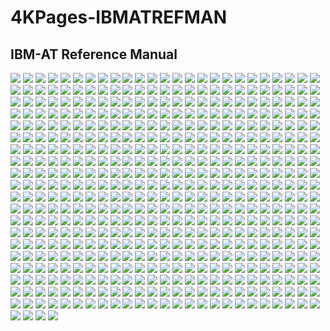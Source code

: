 # 4KPages-IBMATREFMAN
## IBM-AT Reference Manual

![](https://github.com/KilianKegel/4KPages-IBMATREFMAN/blob/main/images/IBMATREFMAN_000.jpg) 
![](https://github.com/KilianKegel/4KPages-IBMATREFMAN/blob/main/images/IBMATREFMAN_001.jpg) 
![](https://github.com/KilianKegel/4KPages-IBMATREFMAN/blob/main/images/IBMATREFMAN_002.jpg) 
![](https://github.com/KilianKegel/4KPages-IBMATREFMAN/blob/main/images/IBMATREFMAN_003.jpg) 
![](https://github.com/KilianKegel/4KPages-IBMATREFMAN/blob/main/images/IBMATREFMAN_004.jpg) 
![](https://github.com/KilianKegel/4KPages-IBMATREFMAN/blob/main/images/IBMATREFMAN_005.jpg) 
![](https://github.com/KilianKegel/4KPages-IBMATREFMAN/blob/main/images/IBMATREFMAN_006.jpg) 
![](https://github.com/KilianKegel/4KPages-IBMATREFMAN/blob/main/images/IBMATREFMAN_007.jpg) 
![](https://github.com/KilianKegel/4KPages-IBMATREFMAN/blob/main/images/IBMATREFMAN_008.jpg) 
![](https://github.com/KilianKegel/4KPages-IBMATREFMAN/blob/main/images/IBMATREFMAN_009.jpg) 
![](https://github.com/KilianKegel/4KPages-IBMATREFMAN/blob/main/images/IBMATREFMAN_010.jpg) 
![](https://github.com/KilianKegel/4KPages-IBMATREFMAN/blob/main/images/IBMATREFMAN_011.jpg) 
![](https://github.com/KilianKegel/4KPages-IBMATREFMAN/blob/main/images/IBMATREFMAN_012.jpg) 
![](https://github.com/KilianKegel/4KPages-IBMATREFMAN/blob/main/images/IBMATREFMAN_013.jpg) 
![](https://github.com/KilianKegel/4KPages-IBMATREFMAN/blob/main/images/IBMATREFMAN_014.jpg) 
![](https://github.com/KilianKegel/4KPages-IBMATREFMAN/blob/main/images/IBMATREFMAN_015.jpg) 
![](https://github.com/KilianKegel/4KPages-IBMATREFMAN/blob/main/images/IBMATREFMAN_016.jpg) 
![](https://github.com/KilianKegel/4KPages-IBMATREFMAN/blob/main/images/IBMATREFMAN_017.jpg) 
![](https://github.com/KilianKegel/4KPages-IBMATREFMAN/blob/main/images/IBMATREFMAN_018.jpg) 
![](https://github.com/KilianKegel/4KPages-IBMATREFMAN/blob/main/images/IBMATREFMAN_019.jpg) 
![](https://github.com/KilianKegel/4KPages-IBMATREFMAN/blob/main/images/IBMATREFMAN_020.jpg) 
![](https://github.com/KilianKegel/4KPages-IBMATREFMAN/blob/main/images/IBMATREFMAN_021.jpg) 
![](https://github.com/KilianKegel/4KPages-IBMATREFMAN/blob/main/images/IBMATREFMAN_022.jpg) 
![](https://github.com/KilianKegel/4KPages-IBMATREFMAN/blob/main/images/IBMATREFMAN_023.jpg) 
![](https://github.com/KilianKegel/4KPages-IBMATREFMAN/blob/main/images/IBMATREFMAN_024.jpg) 
![](https://github.com/KilianKegel/4KPages-IBMATREFMAN/blob/main/images/IBMATREFMAN_025.jpg) 
![](https://github.com/KilianKegel/4KPages-IBMATREFMAN/blob/main/images/IBMATREFMAN_026.jpg) 
![](https://github.com/KilianKegel/4KPages-IBMATREFMAN/blob/main/images/IBMATREFMAN_027.jpg) 
![](https://github.com/KilianKegel/4KPages-IBMATREFMAN/blob/main/images/IBMATREFMAN_028.jpg) 
![](https://github.com/KilianKegel/4KPages-IBMATREFMAN/blob/main/images/IBMATREFMAN_029.jpg) 
![](https://github.com/KilianKegel/4KPages-IBMATREFMAN/blob/main/images/IBMATREFMAN_030.jpg) 
![](https://github.com/KilianKegel/4KPages-IBMATREFMAN/blob/main/images/IBMATREFMAN_031.jpg) 
![](https://github.com/KilianKegel/4KPages-IBMATREFMAN/blob/main/images/IBMATREFMAN_032.jpg) 
![](https://github.com/KilianKegel/4KPages-IBMATREFMAN/blob/main/images/IBMATREFMAN_033.jpg) 
![](https://github.com/KilianKegel/4KPages-IBMATREFMAN/blob/main/images/IBMATREFMAN_034.jpg) 
![](https://github.com/KilianKegel/4KPages-IBMATREFMAN/blob/main/images/IBMATREFMAN_035.jpg) 
![](https://github.com/KilianKegel/4KPages-IBMATREFMAN/blob/main/images/IBMATREFMAN_036.jpg) 
![](https://github.com/KilianKegel/4KPages-IBMATREFMAN/blob/main/images/IBMATREFMAN_037.jpg) 
![](https://github.com/KilianKegel/4KPages-IBMATREFMAN/blob/main/images/IBMATREFMAN_038.jpg) 
![](https://github.com/KilianKegel/4KPages-IBMATREFMAN/blob/main/images/IBMATREFMAN_039.jpg) 
![](https://github.com/KilianKegel/4KPages-IBMATREFMAN/blob/main/images/IBMATREFMAN_040.jpg) 
![](https://github.com/KilianKegel/4KPages-IBMATREFMAN/blob/main/images/IBMATREFMAN_041.jpg) 
![](https://github.com/KilianKegel/4KPages-IBMATREFMAN/blob/main/images/IBMATREFMAN_042.jpg) 
![](https://github.com/KilianKegel/4KPages-IBMATREFMAN/blob/main/images/IBMATREFMAN_043.jpg) 
![](https://github.com/KilianKegel/4KPages-IBMATREFMAN/blob/main/images/IBMATREFMAN_044.jpg) 
![](https://github.com/KilianKegel/4KPages-IBMATREFMAN/blob/main/images/IBMATREFMAN_045.jpg) 
![](https://github.com/KilianKegel/4KPages-IBMATREFMAN/blob/main/images/IBMATREFMAN_046.jpg) 
![](https://github.com/KilianKegel/4KPages-IBMATREFMAN/blob/main/images/IBMATREFMAN_047.jpg) 
![](https://github.com/KilianKegel/4KPages-IBMATREFMAN/blob/main/images/IBMATREFMAN_048.jpg) 
![](https://github.com/KilianKegel/4KPages-IBMATREFMAN/blob/main/images/IBMATREFMAN_049.jpg) 
![](https://github.com/KilianKegel/4KPages-IBMATREFMAN/blob/main/images/IBMATREFMAN_050.jpg) 
![](https://github.com/KilianKegel/4KPages-IBMATREFMAN/blob/main/images/IBMATREFMAN_051.jpg) 
![](https://github.com/KilianKegel/4KPages-IBMATREFMAN/blob/main/images/IBMATREFMAN_052.jpg) 
![](https://github.com/KilianKegel/4KPages-IBMATREFMAN/blob/main/images/IBMATREFMAN_053.jpg) 
![](https://github.com/KilianKegel/4KPages-IBMATREFMAN/blob/main/images/IBMATREFMAN_054.jpg) 
![](https://github.com/KilianKegel/4KPages-IBMATREFMAN/blob/main/images/IBMATREFMAN_055.jpg) 
![](https://github.com/KilianKegel/4KPages-IBMATREFMAN/blob/main/images/IBMATREFMAN_056.jpg) 
![](https://github.com/KilianKegel/4KPages-IBMATREFMAN/blob/main/images/IBMATREFMAN_057.jpg) 
![](https://github.com/KilianKegel/4KPages-IBMATREFMAN/blob/main/images/IBMATREFMAN_058.jpg) 
![](https://github.com/KilianKegel/4KPages-IBMATREFMAN/blob/main/images/IBMATREFMAN_059.jpg) 
![](https://github.com/KilianKegel/4KPages-IBMATREFMAN/blob/main/images/IBMATREFMAN_060.jpg) 
![](https://github.com/KilianKegel/4KPages-IBMATREFMAN/blob/main/images/IBMATREFMAN_061.jpg) 
![](https://github.com/KilianKegel/4KPages-IBMATREFMAN/blob/main/images/IBMATREFMAN_062.jpg) 
![](https://github.com/KilianKegel/4KPages-IBMATREFMAN/blob/main/images/IBMATREFMAN_063.jpg) 
![](https://github.com/KilianKegel/4KPages-IBMATREFMAN/blob/main/images/IBMATREFMAN_064.jpg) 
![](https://github.com/KilianKegel/4KPages-IBMATREFMAN/blob/main/images/IBMATREFMAN_065.jpg) 
![](https://github.com/KilianKegel/4KPages-IBMATREFMAN/blob/main/images/IBMATREFMAN_066.jpg) 
![](https://github.com/KilianKegel/4KPages-IBMATREFMAN/blob/main/images/IBMATREFMAN_067.jpg) 
![](https://github.com/KilianKegel/4KPages-IBMATREFMAN/blob/main/images/IBMATREFMAN_068.jpg) 
![](https://github.com/KilianKegel/4KPages-IBMATREFMAN/blob/main/images/IBMATREFMAN_069.jpg) 
![](https://github.com/KilianKegel/4KPages-IBMATREFMAN/blob/main/images/IBMATREFMAN_070.jpg) 
![](https://github.com/KilianKegel/4KPages-IBMATREFMAN/blob/main/images/IBMATREFMAN_071.jpg) 
![](https://github.com/KilianKegel/4KPages-IBMATREFMAN/blob/main/images/IBMATREFMAN_072.jpg) 
![](https://github.com/KilianKegel/4KPages-IBMATREFMAN/blob/main/images/IBMATREFMAN_073.jpg) 
![](https://github.com/KilianKegel/4KPages-IBMATREFMAN/blob/main/images/IBMATREFMAN_074.jpg) 
![](https://github.com/KilianKegel/4KPages-IBMATREFMAN/blob/main/images/IBMATREFMAN_075.jpg) 
![](https://github.com/KilianKegel/4KPages-IBMATREFMAN/blob/main/images/IBMATREFMAN_076.jpg) 
![](https://github.com/KilianKegel/4KPages-IBMATREFMAN/blob/main/images/IBMATREFMAN_077.jpg) 
![](https://github.com/KilianKegel/4KPages-IBMATREFMAN/blob/main/images/IBMATREFMAN_078.jpg) 
![](https://github.com/KilianKegel/4KPages-IBMATREFMAN/blob/main/images/IBMATREFMAN_079.jpg) 
![](https://github.com/KilianKegel/4KPages-IBMATREFMAN/blob/main/images/IBMATREFMAN_080.jpg) 
![](https://github.com/KilianKegel/4KPages-IBMATREFMAN/blob/main/images/IBMATREFMAN_081.jpg) 
![](https://github.com/KilianKegel/4KPages-IBMATREFMAN/blob/main/images/IBMATREFMAN_082.jpg) 
![](https://github.com/KilianKegel/4KPages-IBMATREFMAN/blob/main/images/IBMATREFMAN_083.jpg) 
![](https://github.com/KilianKegel/4KPages-IBMATREFMAN/blob/main/images/IBMATREFMAN_084.jpg) 
![](https://github.com/KilianKegel/4KPages-IBMATREFMAN/blob/main/images/IBMATREFMAN_085.jpg) 
![](https://github.com/KilianKegel/4KPages-IBMATREFMAN/blob/main/images/IBMATREFMAN_086.jpg) 
![](https://github.com/KilianKegel/4KPages-IBMATREFMAN/blob/main/images/IBMATREFMAN_087.jpg) 
![](https://github.com/KilianKegel/4KPages-IBMATREFMAN/blob/main/images/IBMATREFMAN_088.jpg) 
![](https://github.com/KilianKegel/4KPages-IBMATREFMAN/blob/main/images/IBMATREFMAN_089.jpg) 
![](https://github.com/KilianKegel/4KPages-IBMATREFMAN/blob/main/images/IBMATREFMAN_090.jpg) 
![](https://github.com/KilianKegel/4KPages-IBMATREFMAN/blob/main/images/IBMATREFMAN_091.jpg) 
![](https://github.com/KilianKegel/4KPages-IBMATREFMAN/blob/main/images/IBMATREFMAN_092.jpg) 
![](https://github.com/KilianKegel/4KPages-IBMATREFMAN/blob/main/images/IBMATREFMAN_093.jpg) 
![](https://github.com/KilianKegel/4KPages-IBMATREFMAN/blob/main/images/IBMATREFMAN_094.jpg) 
![](https://github.com/KilianKegel/4KPages-IBMATREFMAN/blob/main/images/IBMATREFMAN_095.jpg) 
![](https://github.com/KilianKegel/4KPages-IBMATREFMAN/blob/main/images/IBMATREFMAN_096.jpg) 
![](https://github.com/KilianKegel/4KPages-IBMATREFMAN/blob/main/images/IBMATREFMAN_097.jpg) 
![](https://github.com/KilianKegel/4KPages-IBMATREFMAN/blob/main/images/IBMATREFMAN_098.jpg) 
![](https://github.com/KilianKegel/4KPages-IBMATREFMAN/blob/main/images/IBMATREFMAN_099.jpg) 
![](https://github.com/KilianKegel/4KPages-IBMATREFMAN/blob/main/images/IBMATREFMAN_100.jpg) 
![](https://github.com/KilianKegel/4KPages-IBMATREFMAN/blob/main/images/IBMATREFMAN_101.jpg) 
![](https://github.com/KilianKegel/4KPages-IBMATREFMAN/blob/main/images/IBMATREFMAN_102.jpg) 
![](https://github.com/KilianKegel/4KPages-IBMATREFMAN/blob/main/images/IBMATREFMAN_103.jpg) 
![](https://github.com/KilianKegel/4KPages-IBMATREFMAN/blob/main/images/IBMATREFMAN_104.jpg) 
![](https://github.com/KilianKegel/4KPages-IBMATREFMAN/blob/main/images/IBMATREFMAN_105.jpg) 
![](https://github.com/KilianKegel/4KPages-IBMATREFMAN/blob/main/images/IBMATREFMAN_106.jpg) 
![](https://github.com/KilianKegel/4KPages-IBMATREFMAN/blob/main/images/IBMATREFMAN_107.jpg) 
![](https://github.com/KilianKegel/4KPages-IBMATREFMAN/blob/main/images/IBMATREFMAN_108.jpg) 
![](https://github.com/KilianKegel/4KPages-IBMATREFMAN/blob/main/images/IBMATREFMAN_109.jpg) 
![](https://github.com/KilianKegel/4KPages-IBMATREFMAN/blob/main/images/IBMATREFMAN_110.jpg) 
![](https://github.com/KilianKegel/4KPages-IBMATREFMAN/blob/main/images/IBMATREFMAN_111.jpg) 
![](https://github.com/KilianKegel/4KPages-IBMATREFMAN/blob/main/images/IBMATREFMAN_112.jpg) 
![](https://github.com/KilianKegel/4KPages-IBMATREFMAN/blob/main/images/IBMATREFMAN_113.jpg) 
![](https://github.com/KilianKegel/4KPages-IBMATREFMAN/blob/main/images/IBMATREFMAN_114.jpg) 
![](https://github.com/KilianKegel/4KPages-IBMATREFMAN/blob/main/images/IBMATREFMAN_115.jpg) 
![](https://github.com/KilianKegel/4KPages-IBMATREFMAN/blob/main/images/IBMATREFMAN_116.jpg) 
![](https://github.com/KilianKegel/4KPages-IBMATREFMAN/blob/main/images/IBMATREFMAN_117.jpg) 
![](https://github.com/KilianKegel/4KPages-IBMATREFMAN/blob/main/images/IBMATREFMAN_118.jpg) 
![](https://github.com/KilianKegel/4KPages-IBMATREFMAN/blob/main/images/IBMATREFMAN_119.jpg) 
![](https://github.com/KilianKegel/4KPages-IBMATREFMAN/blob/main/images/IBMATREFMAN_120.jpg) 
![](https://github.com/KilianKegel/4KPages-IBMATREFMAN/blob/main/images/IBMATREFMAN_121.jpg) 
![](https://github.com/KilianKegel/4KPages-IBMATREFMAN/blob/main/images/IBMATREFMAN_122.jpg) 
![](https://github.com/KilianKegel/4KPages-IBMATREFMAN/blob/main/images/IBMATREFMAN_123.jpg) 
![](https://github.com/KilianKegel/4KPages-IBMATREFMAN/blob/main/images/IBMATREFMAN_124.jpg) 
![](https://github.com/KilianKegel/4KPages-IBMATREFMAN/blob/main/images/IBMATREFMAN_125.jpg) 
![](https://github.com/KilianKegel/4KPages-IBMATREFMAN/blob/main/images/IBMATREFMAN_126.jpg) 
![](https://github.com/KilianKegel/4KPages-IBMATREFMAN/blob/main/images/IBMATREFMAN_127.jpg) 
![](https://github.com/KilianKegel/4KPages-IBMATREFMAN/blob/main/images/IBMATREFMAN_128.jpg) 
![](https://github.com/KilianKegel/4KPages-IBMATREFMAN/blob/main/images/IBMATREFMAN_129.jpg) 
![](https://github.com/KilianKegel/4KPages-IBMATREFMAN/blob/main/images/IBMATREFMAN_130.jpg) 
![](https://github.com/KilianKegel/4KPages-IBMATREFMAN/blob/main/images/IBMATREFMAN_131.jpg) 
![](https://github.com/KilianKegel/4KPages-IBMATREFMAN/blob/main/images/IBMATREFMAN_132.jpg) 
![](https://github.com/KilianKegel/4KPages-IBMATREFMAN/blob/main/images/IBMATREFMAN_133.jpg) 
![](https://github.com/KilianKegel/4KPages-IBMATREFMAN/blob/main/images/IBMATREFMAN_134.jpg) 
![](https://github.com/KilianKegel/4KPages-IBMATREFMAN/blob/main/images/IBMATREFMAN_135.jpg) 
![](https://github.com/KilianKegel/4KPages-IBMATREFMAN/blob/main/images/IBMATREFMAN_136.jpg) 
![](https://github.com/KilianKegel/4KPages-IBMATREFMAN/blob/main/images/IBMATREFMAN_137.jpg) 
![](https://github.com/KilianKegel/4KPages-IBMATREFMAN/blob/main/images/IBMATREFMAN_138.jpg) 
![](https://github.com/KilianKegel/4KPages-IBMATREFMAN/blob/main/images/IBMATREFMAN_139.jpg) 
![](https://github.com/KilianKegel/4KPages-IBMATREFMAN/blob/main/images/IBMATREFMAN_140.jpg) 
![](https://github.com/KilianKegel/4KPages-IBMATREFMAN/blob/main/images/IBMATREFMAN_141.jpg) 
![](https://github.com/KilianKegel/4KPages-IBMATREFMAN/blob/main/images/IBMATREFMAN_142.jpg) 
![](https://github.com/KilianKegel/4KPages-IBMATREFMAN/blob/main/images/IBMATREFMAN_143.jpg) 
![](https://github.com/KilianKegel/4KPages-IBMATREFMAN/blob/main/images/IBMATREFMAN_144.jpg) 
![](https://github.com/KilianKegel/4KPages-IBMATREFMAN/blob/main/images/IBMATREFMAN_145.jpg) 
![](https://github.com/KilianKegel/4KPages-IBMATREFMAN/blob/main/images/IBMATREFMAN_146.jpg) 
![](https://github.com/KilianKegel/4KPages-IBMATREFMAN/blob/main/images/IBMATREFMAN_147.jpg) 
![](https://github.com/KilianKegel/4KPages-IBMATREFMAN/blob/main/images/IBMATREFMAN_148.jpg) 
![](https://github.com/KilianKegel/4KPages-IBMATREFMAN/blob/main/images/IBMATREFMAN_149.jpg) 
![](https://github.com/KilianKegel/4KPages-IBMATREFMAN/blob/main/images/IBMATREFMAN_150.jpg) 
![](https://github.com/KilianKegel/4KPages-IBMATREFMAN/blob/main/images/IBMATREFMAN_151.jpg) 
![](https://github.com/KilianKegel/4KPages-IBMATREFMAN/blob/main/images/IBMATREFMAN_152.jpg) 
![](https://github.com/KilianKegel/4KPages-IBMATREFMAN/blob/main/images/IBMATREFMAN_153.jpg) 
![](https://github.com/KilianKegel/4KPages-IBMATREFMAN/blob/main/images/IBMATREFMAN_154.jpg) 
![](https://github.com/KilianKegel/4KPages-IBMATREFMAN/blob/main/images/IBMATREFMAN_155.jpg) 
![](https://github.com/KilianKegel/4KPages-IBMATREFMAN/blob/main/images/IBMATREFMAN_156.jpg) 
![](https://github.com/KilianKegel/4KPages-IBMATREFMAN/blob/main/images/IBMATREFMAN_157.jpg) 
![](https://github.com/KilianKegel/4KPages-IBMATREFMAN/blob/main/images/IBMATREFMAN_158.jpg) 
![](https://github.com/KilianKegel/4KPages-IBMATREFMAN/blob/main/images/IBMATREFMAN_159.jpg) 
![](https://github.com/KilianKegel/4KPages-IBMATREFMAN/blob/main/images/IBMATREFMAN_160.jpg) 
![](https://github.com/KilianKegel/4KPages-IBMATREFMAN/blob/main/images/IBMATREFMAN_161.jpg) 
![](https://github.com/KilianKegel/4KPages-IBMATREFMAN/blob/main/images/IBMATREFMAN_162.jpg) 
![](https://github.com/KilianKegel/4KPages-IBMATREFMAN/blob/main/images/IBMATREFMAN_163.jpg) 
![](https://github.com/KilianKegel/4KPages-IBMATREFMAN/blob/main/images/IBMATREFMAN_164.jpg) 
![](https://github.com/KilianKegel/4KPages-IBMATREFMAN/blob/main/images/IBMATREFMAN_165.jpg) 
![](https://github.com/KilianKegel/4KPages-IBMATREFMAN/blob/main/images/IBMATREFMAN_166.jpg) 
![](https://github.com/KilianKegel/4KPages-IBMATREFMAN/blob/main/images/IBMATREFMAN_167.jpg) 
![](https://github.com/KilianKegel/4KPages-IBMATREFMAN/blob/main/images/IBMATREFMAN_168.jpg) 
![](https://github.com/KilianKegel/4KPages-IBMATREFMAN/blob/main/images/IBMATREFMAN_169.jpg) 
![](https://github.com/KilianKegel/4KPages-IBMATREFMAN/blob/main/images/IBMATREFMAN_170.jpg) 
![](https://github.com/KilianKegel/4KPages-IBMATREFMAN/blob/main/images/IBMATREFMAN_171.jpg) 
![](https://github.com/KilianKegel/4KPages-IBMATREFMAN/blob/main/images/IBMATREFMAN_172.jpg) 
![](https://github.com/KilianKegel/4KPages-IBMATREFMAN/blob/main/images/IBMATREFMAN_173.jpg) 
![](https://github.com/KilianKegel/4KPages-IBMATREFMAN/blob/main/images/IBMATREFMAN_174.jpg) 
![](https://github.com/KilianKegel/4KPages-IBMATREFMAN/blob/main/images/IBMATREFMAN_175.jpg) 
![](https://github.com/KilianKegel/4KPages-IBMATREFMAN/blob/main/images/IBMATREFMAN_176.jpg) 
![](https://github.com/KilianKegel/4KPages-IBMATREFMAN/blob/main/images/IBMATREFMAN_177.jpg) 
![](https://github.com/KilianKegel/4KPages-IBMATREFMAN/blob/main/images/IBMATREFMAN_178.jpg) 
![](https://github.com/KilianKegel/4KPages-IBMATREFMAN/blob/main/images/IBMATREFMAN_179.jpg) 
![](https://github.com/KilianKegel/4KPages-IBMATREFMAN/blob/main/images/IBMATREFMAN_180.jpg) 
![](https://github.com/KilianKegel/4KPages-IBMATREFMAN/blob/main/images/IBMATREFMAN_181.jpg) 
![](https://github.com/KilianKegel/4KPages-IBMATREFMAN/blob/main/images/IBMATREFMAN_182.jpg) 
![](https://github.com/KilianKegel/4KPages-IBMATREFMAN/blob/main/images/IBMATREFMAN_183.jpg) 
![](https://github.com/KilianKegel/4KPages-IBMATREFMAN/blob/main/images/IBMATREFMAN_184.jpg) 
![](https://github.com/KilianKegel/4KPages-IBMATREFMAN/blob/main/images/IBMATREFMAN_185.jpg) 
![](https://github.com/KilianKegel/4KPages-IBMATREFMAN/blob/main/images/IBMATREFMAN_186.jpg) 
![](https://github.com/KilianKegel/4KPages-IBMATREFMAN/blob/main/images/IBMATREFMAN_187.jpg) 
![](https://github.com/KilianKegel/4KPages-IBMATREFMAN/blob/main/images/IBMATREFMAN_188.jpg) 
![](https://github.com/KilianKegel/4KPages-IBMATREFMAN/blob/main/images/IBMATREFMAN_189.jpg) 
![](https://github.com/KilianKegel/4KPages-IBMATREFMAN/blob/main/images/IBMATREFMAN_190.jpg) 
![](https://github.com/KilianKegel/4KPages-IBMATREFMAN/blob/main/images/IBMATREFMAN_191.jpg) 
![](https://github.com/KilianKegel/4KPages-IBMATREFMAN/blob/main/images/IBMATREFMAN_192.jpg) 
![](https://github.com/KilianKegel/4KPages-IBMATREFMAN/blob/main/images/IBMATREFMAN_193.jpg) 
![](https://github.com/KilianKegel/4KPages-IBMATREFMAN/blob/main/images/IBMATREFMAN_194.jpg) 
![](https://github.com/KilianKegel/4KPages-IBMATREFMAN/blob/main/images/IBMATREFMAN_195.jpg) 
![](https://github.com/KilianKegel/4KPages-IBMATREFMAN/blob/main/images/IBMATREFMAN_196.jpg) 
![](https://github.com/KilianKegel/4KPages-IBMATREFMAN/blob/main/images/IBMATREFMAN_197.jpg) 
![](https://github.com/KilianKegel/4KPages-IBMATREFMAN/blob/main/images/IBMATREFMAN_198.jpg) 
![](https://github.com/KilianKegel/4KPages-IBMATREFMAN/blob/main/images/IBMATREFMAN_199.jpg) 
![](https://github.com/KilianKegel/4KPages-IBMATREFMAN/blob/main/images/IBMATREFMAN_200.jpg) 
![](https://github.com/KilianKegel/4KPages-IBMATREFMAN/blob/main/images/IBMATREFMAN_201.jpg) 
![](https://github.com/KilianKegel/4KPages-IBMATREFMAN/blob/main/images/IBMATREFMAN_202.jpg) 
![](https://github.com/KilianKegel/4KPages-IBMATREFMAN/blob/main/images/IBMATREFMAN_203.jpg) 
![](https://github.com/KilianKegel/4KPages-IBMATREFMAN/blob/main/images/IBMATREFMAN_204.jpg) 
![](https://github.com/KilianKegel/4KPages-IBMATREFMAN/blob/main/images/IBMATREFMAN_205.jpg) 
![](https://github.com/KilianKegel/4KPages-IBMATREFMAN/blob/main/images/IBMATREFMAN_206.jpg) 
![](https://github.com/KilianKegel/4KPages-IBMATREFMAN/blob/main/images/IBMATREFMAN_207.jpg) 
![](https://github.com/KilianKegel/4KPages-IBMATREFMAN/blob/main/images/IBMATREFMAN_208.jpg) 
![](https://github.com/KilianKegel/4KPages-IBMATREFMAN/blob/main/images/IBMATREFMAN_209.jpg) 
![](https://github.com/KilianKegel/4KPages-IBMATREFMAN/blob/main/images/IBMATREFMAN_210.jpg) 
![](https://github.com/KilianKegel/4KPages-IBMATREFMAN/blob/main/images/IBMATREFMAN_211.jpg) 
![](https://github.com/KilianKegel/4KPages-IBMATREFMAN/blob/main/images/IBMATREFMAN_212.jpg) 
![](https://github.com/KilianKegel/4KPages-IBMATREFMAN/blob/main/images/IBMATREFMAN_213.jpg) 
![](https://github.com/KilianKegel/4KPages-IBMATREFMAN/blob/main/images/IBMATREFMAN_214.jpg) 
![](https://github.com/KilianKegel/4KPages-IBMATREFMAN/blob/main/images/IBMATREFMAN_215.jpg) 
![](https://github.com/KilianKegel/4KPages-IBMATREFMAN/blob/main/images/IBMATREFMAN_216.jpg) 
![](https://github.com/KilianKegel/4KPages-IBMATREFMAN/blob/main/images/IBMATREFMAN_217.jpg) 
![](https://github.com/KilianKegel/4KPages-IBMATREFMAN/blob/main/images/IBMATREFMAN_218.jpg) 
![](https://github.com/KilianKegel/4KPages-IBMATREFMAN/blob/main/images/IBMATREFMAN_219.jpg) 
![](https://github.com/KilianKegel/4KPages-IBMATREFMAN/blob/main/images/IBMATREFMAN_220.jpg) 
![](https://github.com/KilianKegel/4KPages-IBMATREFMAN/blob/main/images/IBMATREFMAN_221.jpg) 
![](https://github.com/KilianKegel/4KPages-IBMATREFMAN/blob/main/images/IBMATREFMAN_222.jpg) 
![](https://github.com/KilianKegel/4KPages-IBMATREFMAN/blob/main/images/IBMATREFMAN_223.jpg) 
![](https://github.com/KilianKegel/4KPages-IBMATREFMAN/blob/main/images/IBMATREFMAN_224.jpg) 
![](https://github.com/KilianKegel/4KPages-IBMATREFMAN/blob/main/images/IBMATREFMAN_225.jpg) 
![](https://github.com/KilianKegel/4KPages-IBMATREFMAN/blob/main/images/IBMATREFMAN_226.jpg) 
![](https://github.com/KilianKegel/4KPages-IBMATREFMAN/blob/main/images/IBMATREFMAN_227.jpg) 
![](https://github.com/KilianKegel/4KPages-IBMATREFMAN/blob/main/images/IBMATREFMAN_228.jpg) 
![](https://github.com/KilianKegel/4KPages-IBMATREFMAN/blob/main/images/IBMATREFMAN_229.jpg) 
![](https://github.com/KilianKegel/4KPages-IBMATREFMAN/blob/main/images/IBMATREFMAN_230.jpg) 
![](https://github.com/KilianKegel/4KPages-IBMATREFMAN/blob/main/images/IBMATREFMAN_231.jpg) 
![](https://github.com/KilianKegel/4KPages-IBMATREFMAN/blob/main/images/IBMATREFMAN_232.jpg) 
![](https://github.com/KilianKegel/4KPages-IBMATREFMAN/blob/main/images/IBMATREFMAN_233.jpg) 
![](https://github.com/KilianKegel/4KPages-IBMATREFMAN/blob/main/images/IBMATREFMAN_234.jpg) 
![](https://github.com/KilianKegel/4KPages-IBMATREFMAN/blob/main/images/IBMATREFMAN_235.jpg) 
![](https://github.com/KilianKegel/4KPages-IBMATREFMAN/blob/main/images/IBMATREFMAN_236.jpg) 
![](https://github.com/KilianKegel/4KPages-IBMATREFMAN/blob/main/images/IBMATREFMAN_237.jpg) 
![](https://github.com/KilianKegel/4KPages-IBMATREFMAN/blob/main/images/IBMATREFMAN_238.jpg) 
![](https://github.com/KilianKegel/4KPages-IBMATREFMAN/blob/main/images/IBMATREFMAN_239.jpg) 
![](https://github.com/KilianKegel/4KPages-IBMATREFMAN/blob/main/images/IBMATREFMAN_240.jpg) 
![](https://github.com/KilianKegel/4KPages-IBMATREFMAN/blob/main/images/IBMATREFMAN_241.jpg) 
![](https://github.com/KilianKegel/4KPages-IBMATREFMAN/blob/main/images/IBMATREFMAN_242.jpg) 
![](https://github.com/KilianKegel/4KPages-IBMATREFMAN/blob/main/images/IBMATREFMAN_243.jpg) 
![](https://github.com/KilianKegel/4KPages-IBMATREFMAN/blob/main/images/IBMATREFMAN_244.jpg) 
![](https://github.com/KilianKegel/4KPages-IBMATREFMAN/blob/main/images/IBMATREFMAN_245.jpg) 
![](https://github.com/KilianKegel/4KPages-IBMATREFMAN/blob/main/images/IBMATREFMAN_246.jpg) 
![](https://github.com/KilianKegel/4KPages-IBMATREFMAN/blob/main/images/IBMATREFMAN_247.jpg) 
![](https://github.com/KilianKegel/4KPages-IBMATREFMAN/blob/main/images/IBMATREFMAN_248.jpg) 
![](https://github.com/KilianKegel/4KPages-IBMATREFMAN/blob/main/images/IBMATREFMAN_249.jpg) 
![](https://github.com/KilianKegel/4KPages-IBMATREFMAN/blob/main/images/IBMATREFMAN_250.jpg) 
![](https://github.com/KilianKegel/4KPages-IBMATREFMAN/blob/main/images/IBMATREFMAN_251.jpg) 
![](https://github.com/KilianKegel/4KPages-IBMATREFMAN/blob/main/images/IBMATREFMAN_252.jpg) 
![](https://github.com/KilianKegel/4KPages-IBMATREFMAN/blob/main/images/IBMATREFMAN_253.jpg) 
![](https://github.com/KilianKegel/4KPages-IBMATREFMAN/blob/main/images/IBMATREFMAN_254.jpg) 
![](https://github.com/KilianKegel/4KPages-IBMATREFMAN/blob/main/images/IBMATREFMAN_255.jpg) 
![](https://github.com/KilianKegel/4KPages-IBMATREFMAN/blob/main/images/IBMATREFMAN_256.jpg) 
![](https://github.com/KilianKegel/4KPages-IBMATREFMAN/blob/main/images/IBMATREFMAN_257.jpg) 
![](https://github.com/KilianKegel/4KPages-IBMATREFMAN/blob/main/images/IBMATREFMAN_258.jpg) 
![](https://github.com/KilianKegel/4KPages-IBMATREFMAN/blob/main/images/IBMATREFMAN_259.jpg) 
![](https://github.com/KilianKegel/4KPages-IBMATREFMAN/blob/main/images/IBMATREFMAN_260.jpg) 
![](https://github.com/KilianKegel/4KPages-IBMATREFMAN/blob/main/images/IBMATREFMAN_261.jpg) 
![](https://github.com/KilianKegel/4KPages-IBMATREFMAN/blob/main/images/IBMATREFMAN_262.jpg) 
![](https://github.com/KilianKegel/4KPages-IBMATREFMAN/blob/main/images/IBMATREFMAN_263.jpg) 
![](https://github.com/KilianKegel/4KPages-IBMATREFMAN/blob/main/images/IBMATREFMAN_264.jpg) 
![](https://github.com/KilianKegel/4KPages-IBMATREFMAN/blob/main/images/IBMATREFMAN_265.jpg) 
![](https://github.com/KilianKegel/4KPages-IBMATREFMAN/blob/main/images/IBMATREFMAN_266.jpg) 
![](https://github.com/KilianKegel/4KPages-IBMATREFMAN/blob/main/images/IBMATREFMAN_267.jpg) 
![](https://github.com/KilianKegel/4KPages-IBMATREFMAN/blob/main/images/IBMATREFMAN_268.jpg) 
![](https://github.com/KilianKegel/4KPages-IBMATREFMAN/blob/main/images/IBMATREFMAN_269.jpg) 
![](https://github.com/KilianKegel/4KPages-IBMATREFMAN/blob/main/images/IBMATREFMAN_270.jpg) 
![](https://github.com/KilianKegel/4KPages-IBMATREFMAN/blob/main/images/IBMATREFMAN_271.jpg) 
![](https://github.com/KilianKegel/4KPages-IBMATREFMAN/blob/main/images/IBMATREFMAN_272.jpg) 
![](https://github.com/KilianKegel/4KPages-IBMATREFMAN/blob/main/images/IBMATREFMAN_273.jpg) 
![](https://github.com/KilianKegel/4KPages-IBMATREFMAN/blob/main/images/IBMATREFMAN_274.jpg) 
![](https://github.com/KilianKegel/4KPages-IBMATREFMAN/blob/main/images/IBMATREFMAN_275.jpg) 
![](https://github.com/KilianKegel/4KPages-IBMATREFMAN/blob/main/images/IBMATREFMAN_276.jpg) 
![](https://github.com/KilianKegel/4KPages-IBMATREFMAN/blob/main/images/IBMATREFMAN_277.jpg) 
![](https://github.com/KilianKegel/4KPages-IBMATREFMAN/blob/main/images/IBMATREFMAN_278.jpg) 
![](https://github.com/KilianKegel/4KPages-IBMATREFMAN/blob/main/images/IBMATREFMAN_279.jpg) 
![](https://github.com/KilianKegel/4KPages-IBMATREFMAN/blob/main/images/IBMATREFMAN_280.jpg) 
![](https://github.com/KilianKegel/4KPages-IBMATREFMAN/blob/main/images/IBMATREFMAN_281.jpg) 
![](https://github.com/KilianKegel/4KPages-IBMATREFMAN/blob/main/images/IBMATREFMAN_282.jpg) 
![](https://github.com/KilianKegel/4KPages-IBMATREFMAN/blob/main/images/IBMATREFMAN_283.jpg) 
![](https://github.com/KilianKegel/4KPages-IBMATREFMAN/blob/main/images/IBMATREFMAN_284.jpg) 
![](https://github.com/KilianKegel/4KPages-IBMATREFMAN/blob/main/images/IBMATREFMAN_285.jpg) 
![](https://github.com/KilianKegel/4KPages-IBMATREFMAN/blob/main/images/IBMATREFMAN_286.jpg) 
![](https://github.com/KilianKegel/4KPages-IBMATREFMAN/blob/main/images/IBMATREFMAN_287.jpg) 
![](https://github.com/KilianKegel/4KPages-IBMATREFMAN/blob/main/images/IBMATREFMAN_288.jpg) 
![](https://github.com/KilianKegel/4KPages-IBMATREFMAN/blob/main/images/IBMATREFMAN_289.jpg) 
![](https://github.com/KilianKegel/4KPages-IBMATREFMAN/blob/main/images/IBMATREFMAN_290.jpg) 
![](https://github.com/KilianKegel/4KPages-IBMATREFMAN/blob/main/images/IBMATREFMAN_291.jpg) 
![](https://github.com/KilianKegel/4KPages-IBMATREFMAN/blob/main/images/IBMATREFMAN_292.jpg) 
![](https://github.com/KilianKegel/4KPages-IBMATREFMAN/blob/main/images/IBMATREFMAN_293.jpg) 
![](https://github.com/KilianKegel/4KPages-IBMATREFMAN/blob/main/images/IBMATREFMAN_294.jpg) 
![](https://github.com/KilianKegel/4KPages-IBMATREFMAN/blob/main/images/IBMATREFMAN_295.jpg) 
![](https://github.com/KilianKegel/4KPages-IBMATREFMAN/blob/main/images/IBMATREFMAN_296.jpg) 
![](https://github.com/KilianKegel/4KPages-IBMATREFMAN/blob/main/images/IBMATREFMAN_297.jpg) 
![](https://github.com/KilianKegel/4KPages-IBMATREFMAN/blob/main/images/IBMATREFMAN_298.jpg) 
![](https://github.com/KilianKegel/4KPages-IBMATREFMAN/blob/main/images/IBMATREFMAN_299.jpg) 
![](https://github.com/KilianKegel/4KPages-IBMATREFMAN/blob/main/images/IBMATREFMAN_300.jpg) 
![](https://github.com/KilianKegel/4KPages-IBMATREFMAN/blob/main/images/IBMATREFMAN_301.jpg) 
![](https://github.com/KilianKegel/4KPages-IBMATREFMAN/blob/main/images/IBMATREFMAN_302.jpg) 
![](https://github.com/KilianKegel/4KPages-IBMATREFMAN/blob/main/images/IBMATREFMAN_303.jpg) 
![](https://github.com/KilianKegel/4KPages-IBMATREFMAN/blob/main/images/IBMATREFMAN_304.jpg) 
![](https://github.com/KilianKegel/4KPages-IBMATREFMAN/blob/main/images/IBMATREFMAN_305.jpg) 
![](https://github.com/KilianKegel/4KPages-IBMATREFMAN/blob/main/images/IBMATREFMAN_306.jpg) 
![](https://github.com/KilianKegel/4KPages-IBMATREFMAN/blob/main/images/IBMATREFMAN_307.jpg) 
![](https://github.com/KilianKegel/4KPages-IBMATREFMAN/blob/main/images/IBMATREFMAN_308.jpg) 
![](https://github.com/KilianKegel/4KPages-IBMATREFMAN/blob/main/images/IBMATREFMAN_309.jpg) 
![](https://github.com/KilianKegel/4KPages-IBMATREFMAN/blob/main/images/IBMATREFMAN_310.jpg) 
![](https://github.com/KilianKegel/4KPages-IBMATREFMAN/blob/main/images/IBMATREFMAN_311.jpg) 
![](https://github.com/KilianKegel/4KPages-IBMATREFMAN/blob/main/images/IBMATREFMAN_312.jpg) 
![](https://github.com/KilianKegel/4KPages-IBMATREFMAN/blob/main/images/IBMATREFMAN_313.jpg) 
![](https://github.com/KilianKegel/4KPages-IBMATREFMAN/blob/main/images/IBMATREFMAN_314.jpg) 
![](https://github.com/KilianKegel/4KPages-IBMATREFMAN/blob/main/images/IBMATREFMAN_315.jpg) 
![](https://github.com/KilianKegel/4KPages-IBMATREFMAN/blob/main/images/IBMATREFMAN_316.jpg) 
![](https://github.com/KilianKegel/4KPages-IBMATREFMAN/blob/main/images/IBMATREFMAN_317.jpg) 
![](https://github.com/KilianKegel/4KPages-IBMATREFMAN/blob/main/images/IBMATREFMAN_318.jpg) 
![](https://github.com/KilianKegel/4KPages-IBMATREFMAN/blob/main/images/IBMATREFMAN_319.jpg) 
![](https://github.com/KilianKegel/4KPages-IBMATREFMAN/blob/main/images/IBMATREFMAN_320.jpg) 
![](https://github.com/KilianKegel/4KPages-IBMATREFMAN/blob/main/images/IBMATREFMAN_321.jpg) 
![](https://github.com/KilianKegel/4KPages-IBMATREFMAN/blob/main/images/IBMATREFMAN_322.jpg) 
![](https://github.com/KilianKegel/4KPages-IBMATREFMAN/blob/main/images/IBMATREFMAN_323.jpg) 
![](https://github.com/KilianKegel/4KPages-IBMATREFMAN/blob/main/images/IBMATREFMAN_324.jpg) 
![](https://github.com/KilianKegel/4KPages-IBMATREFMAN/blob/main/images/IBMATREFMAN_325.jpg) 
![](https://github.com/KilianKegel/4KPages-IBMATREFMAN/blob/main/images/IBMATREFMAN_326.jpg) 
![](https://github.com/KilianKegel/4KPages-IBMATREFMAN/blob/main/images/IBMATREFMAN_327.jpg) 
![](https://github.com/KilianKegel/4KPages-IBMATREFMAN/blob/main/images/IBMATREFMAN_328.jpg) 
![](https://github.com/KilianKegel/4KPages-IBMATREFMAN/blob/main/images/IBMATREFMAN_329.jpg) 
![](https://github.com/KilianKegel/4KPages-IBMATREFMAN/blob/main/images/IBMATREFMAN_330.jpg) 
![](https://github.com/KilianKegel/4KPages-IBMATREFMAN/blob/main/images/IBMATREFMAN_331.jpg) 
![](https://github.com/KilianKegel/4KPages-IBMATREFMAN/blob/main/images/IBMATREFMAN_332.jpg) 
![](https://github.com/KilianKegel/4KPages-IBMATREFMAN/blob/main/images/IBMATREFMAN_333.jpg) 
![](https://github.com/KilianKegel/4KPages-IBMATREFMAN/blob/main/images/IBMATREFMAN_334.jpg) 
![](https://github.com/KilianKegel/4KPages-IBMATREFMAN/blob/main/images/IBMATREFMAN_335.jpg) 
![](https://github.com/KilianKegel/4KPages-IBMATREFMAN/blob/main/images/IBMATREFMAN_336.jpg) 
![](https://github.com/KilianKegel/4KPages-IBMATREFMAN/blob/main/images/IBMATREFMAN_337.jpg) 
![](https://github.com/KilianKegel/4KPages-IBMATREFMAN/blob/main/images/IBMATREFMAN_338.jpg) 
![](https://github.com/KilianKegel/4KPages-IBMATREFMAN/blob/main/images/IBMATREFMAN_339.jpg) 
![](https://github.com/KilianKegel/4KPages-IBMATREFMAN/blob/main/images/IBMATREFMAN_340.jpg) 
![](https://github.com/KilianKegel/4KPages-IBMATREFMAN/blob/main/images/IBMATREFMAN_341.jpg) 
![](https://github.com/KilianKegel/4KPages-IBMATREFMAN/blob/main/images/IBMATREFMAN_342.jpg) 
![](https://github.com/KilianKegel/4KPages-IBMATREFMAN/blob/main/images/IBMATREFMAN_343.jpg) 
![](https://github.com/KilianKegel/4KPages-IBMATREFMAN/blob/main/images/IBMATREFMAN_344.jpg) 
![](https://github.com/KilianKegel/4KPages-IBMATREFMAN/blob/main/images/IBMATREFMAN_345.jpg) 
![](https://github.com/KilianKegel/4KPages-IBMATREFMAN/blob/main/images/IBMATREFMAN_346.jpg) 
![](https://github.com/KilianKegel/4KPages-IBMATREFMAN/blob/main/images/IBMATREFMAN_347.jpg) 
![](https://github.com/KilianKegel/4KPages-IBMATREFMAN/blob/main/images/IBMATREFMAN_348.jpg) 
![](https://github.com/KilianKegel/4KPages-IBMATREFMAN/blob/main/images/IBMATREFMAN_349.jpg) 
![](https://github.com/KilianKegel/4KPages-IBMATREFMAN/blob/main/images/IBMATREFMAN_350.jpg) 
![](https://github.com/KilianKegel/4KPages-IBMATREFMAN/blob/main/images/IBMATREFMAN_351.jpg) 
![](https://github.com/KilianKegel/4KPages-IBMATREFMAN/blob/main/images/IBMATREFMAN_352.jpg) 
![](https://github.com/KilianKegel/4KPages-IBMATREFMAN/blob/main/images/IBMATREFMAN_353.jpg) 
![](https://github.com/KilianKegel/4KPages-IBMATREFMAN/blob/main/images/IBMATREFMAN_354.jpg) 
![](https://github.com/KilianKegel/4KPages-IBMATREFMAN/blob/main/images/IBMATREFMAN_355.jpg) 
![](https://github.com/KilianKegel/4KPages-IBMATREFMAN/blob/main/images/IBMATREFMAN_356.jpg) 
![](https://github.com/KilianKegel/4KPages-IBMATREFMAN/blob/main/images/IBMATREFMAN_357.jpg) 
![](https://github.com/KilianKegel/4KPages-IBMATREFMAN/blob/main/images/IBMATREFMAN_358.jpg) 
![](https://github.com/KilianKegel/4KPages-IBMATREFMAN/blob/main/images/IBMATREFMAN_359.jpg) 
![](https://github.com/KilianKegel/4KPages-IBMATREFMAN/blob/main/images/IBMATREFMAN_360.jpg) 
![](https://github.com/KilianKegel/4KPages-IBMATREFMAN/blob/main/images/IBMATREFMAN_361.jpg) 
![](https://github.com/KilianKegel/4KPages-IBMATREFMAN/blob/main/images/IBMATREFMAN_362.jpg) 
![](https://github.com/KilianKegel/4KPages-IBMATREFMAN/blob/main/images/IBMATREFMAN_363.jpg) 
![](https://github.com/KilianKegel/4KPages-IBMATREFMAN/blob/main/images/IBMATREFMAN_364.jpg) 
![](https://github.com/KilianKegel/4KPages-IBMATREFMAN/blob/main/images/IBMATREFMAN_365.jpg) 
![](https://github.com/KilianKegel/4KPages-IBMATREFMAN/blob/main/images/IBMATREFMAN_366.jpg) 
![](https://github.com/KilianKegel/4KPages-IBMATREFMAN/blob/main/images/IBMATREFMAN_367.jpg) 
![](https://github.com/KilianKegel/4KPages-IBMATREFMAN/blob/main/images/IBMATREFMAN_368.jpg) 
![](https://github.com/KilianKegel/4KPages-IBMATREFMAN/blob/main/images/IBMATREFMAN_369.jpg) 
![](https://github.com/KilianKegel/4KPages-IBMATREFMAN/blob/main/images/IBMATREFMAN_370.jpg) 
![](https://github.com/KilianKegel/4KPages-IBMATREFMAN/blob/main/images/IBMATREFMAN_371.jpg) 
![](https://github.com/KilianKegel/4KPages-IBMATREFMAN/blob/main/images/IBMATREFMAN_372.jpg) 
![](https://github.com/KilianKegel/4KPages-IBMATREFMAN/blob/main/images/IBMATREFMAN_373.jpg) 
![](https://github.com/KilianKegel/4KPages-IBMATREFMAN/blob/main/images/IBMATREFMAN_374.jpg) 
![](https://github.com/KilianKegel/4KPages-IBMATREFMAN/blob/main/images/IBMATREFMAN_375.jpg) 
![](https://github.com/KilianKegel/4KPages-IBMATREFMAN/blob/main/images/IBMATREFMAN_376.jpg) 
![](https://github.com/KilianKegel/4KPages-IBMATREFMAN/blob/main/images/IBMATREFMAN_377.jpg) 
![](https://github.com/KilianKegel/4KPages-IBMATREFMAN/blob/main/images/IBMATREFMAN_378.jpg) 
![](https://github.com/KilianKegel/4KPages-IBMATREFMAN/blob/main/images/IBMATREFMAN_379.jpg) 
![](https://github.com/KilianKegel/4KPages-IBMATREFMAN/blob/main/images/IBMATREFMAN_380.jpg) 
![](https://github.com/KilianKegel/4KPages-IBMATREFMAN/blob/main/images/IBMATREFMAN_381.jpg) 
![](https://github.com/KilianKegel/4KPages-IBMATREFMAN/blob/main/images/IBMATREFMAN_382.jpg) 
![](https://github.com/KilianKegel/4KPages-IBMATREFMAN/blob/main/images/IBMATREFMAN_383.jpg) 
![](https://github.com/KilianKegel/4KPages-IBMATREFMAN/blob/main/images/IBMATREFMAN_384.jpg) 
![](https://github.com/KilianKegel/4KPages-IBMATREFMAN/blob/main/images/IBMATREFMAN_385.jpg) 
![](https://github.com/KilianKegel/4KPages-IBMATREFMAN/blob/main/images/IBMATREFMAN_386.jpg) 
![](https://github.com/KilianKegel/4KPages-IBMATREFMAN/blob/main/images/IBMATREFMAN_387.jpg) 
![](https://github.com/KilianKegel/4KPages-IBMATREFMAN/blob/main/images/IBMATREFMAN_388.jpg) 
![](https://github.com/KilianKegel/4KPages-IBMATREFMAN/blob/main/images/IBMATREFMAN_389.jpg) 
![](https://github.com/KilianKegel/4KPages-IBMATREFMAN/blob/main/images/IBMATREFMAN_390.jpg) 
![](https://github.com/KilianKegel/4KPages-IBMATREFMAN/blob/main/images/IBMATREFMAN_391.jpg) 
![](https://github.com/KilianKegel/4KPages-IBMATREFMAN/blob/main/images/IBMATREFMAN_392.jpg) 
![](https://github.com/KilianKegel/4KPages-IBMATREFMAN/blob/main/images/IBMATREFMAN_393.jpg) 
![](https://github.com/KilianKegel/4KPages-IBMATREFMAN/blob/main/images/IBMATREFMAN_394.jpg) 
![](https://github.com/KilianKegel/4KPages-IBMATREFMAN/blob/main/images/IBMATREFMAN_395.jpg) 
![](https://github.com/KilianKegel/4KPages-IBMATREFMAN/blob/main/images/IBMATREFMAN_396.jpg) 
![](https://github.com/KilianKegel/4KPages-IBMATREFMAN/blob/main/images/IBMATREFMAN_397.jpg) 
![](https://github.com/KilianKegel/4KPages-IBMATREFMAN/blob/main/images/IBMATREFMAN_398.jpg) 
![](https://github.com/KilianKegel/4KPages-IBMATREFMAN/blob/main/images/IBMATREFMAN_399.jpg) 
![](https://github.com/KilianKegel/4KPages-IBMATREFMAN/blob/main/images/IBMATREFMAN_400.jpg) 
![](https://github.com/KilianKegel/4KPages-IBMATREFMAN/blob/main/images/IBMATREFMAN_401.jpg) 
![](https://github.com/KilianKegel/4KPages-IBMATREFMAN/blob/main/images/IBMATREFMAN_402.jpg) 
![](https://github.com/KilianKegel/4KPages-IBMATREFMAN/blob/main/images/IBMATREFMAN_403.jpg) 
![](https://github.com/KilianKegel/4KPages-IBMATREFMAN/blob/main/images/IBMATREFMAN_404.jpg) 
![](https://github.com/KilianKegel/4KPages-IBMATREFMAN/blob/main/images/IBMATREFMAN_405.jpg) 
![](https://github.com/KilianKegel/4KPages-IBMATREFMAN/blob/main/images/IBMATREFMAN_406.jpg) 
![](https://github.com/KilianKegel/4KPages-IBMATREFMAN/blob/main/images/IBMATREFMAN_407.jpg) 
![](https://github.com/KilianKegel/4KPages-IBMATREFMAN/blob/main/images/IBMATREFMAN_408.jpg) 
![](https://github.com/KilianKegel/4KPages-IBMATREFMAN/blob/main/images/IBMATREFMAN_409.jpg) 
![](https://github.com/KilianKegel/4KPages-IBMATREFMAN/blob/main/images/IBMATREFMAN_410.jpg) 
![](https://github.com/KilianKegel/4KPages-IBMATREFMAN/blob/main/images/IBMATREFMAN_411.jpg) 
![](https://github.com/KilianKegel/4KPages-IBMATREFMAN/blob/main/images/IBMATREFMAN_412.jpg) 
![](https://github.com/KilianKegel/4KPages-IBMATREFMAN/blob/main/images/IBMATREFMAN_413.jpg) 
![](https://github.com/KilianKegel/4KPages-IBMATREFMAN/blob/main/images/IBMATREFMAN_414.jpg) 
![](https://github.com/KilianKegel/4KPages-IBMATREFMAN/blob/main/images/IBMATREFMAN_415.jpg) 
![](https://github.com/KilianKegel/4KPages-IBMATREFMAN/blob/main/images/IBMATREFMAN_416.jpg) 
![](https://github.com/KilianKegel/4KPages-IBMATREFMAN/blob/main/images/IBMATREFMAN_417.jpg) 
![](https://github.com/KilianKegel/4KPages-IBMATREFMAN/blob/main/images/IBMATREFMAN_418.jpg) 
![](https://github.com/KilianKegel/4KPages-IBMATREFMAN/blob/main/images/IBMATREFMAN_419.jpg) 
![](https://github.com/KilianKegel/4KPages-IBMATREFMAN/blob/main/images/IBMATREFMAN_420.jpg) 
![](https://github.com/KilianKegel/4KPages-IBMATREFMAN/blob/main/images/IBMATREFMAN_421.jpg) 
![](https://github.com/KilianKegel/4KPages-IBMATREFMAN/blob/main/images/IBMATREFMAN_422.jpg) 
![](https://github.com/KilianKegel/4KPages-IBMATREFMAN/blob/main/images/IBMATREFMAN_423.jpg) 
![](https://github.com/KilianKegel/4KPages-IBMATREFMAN/blob/main/images/IBMATREFMAN_424.jpg) 
![](https://github.com/KilianKegel/4KPages-IBMATREFMAN/blob/main/images/IBMATREFMAN_425.jpg) 
![](https://github.com/KilianKegel/4KPages-IBMATREFMAN/blob/main/images/IBMATREFMAN_426.jpg) 
![](https://github.com/KilianKegel/4KPages-IBMATREFMAN/blob/main/images/IBMATREFMAN_427.jpg) 
![](https://github.com/KilianKegel/4KPages-IBMATREFMAN/blob/main/images/IBMATREFMAN_428.jpg) 
![](https://github.com/KilianKegel/4KPages-IBMATREFMAN/blob/main/images/IBMATREFMAN_429.jpg) 
![](https://github.com/KilianKegel/4KPages-IBMATREFMAN/blob/main/images/IBMATREFMAN_430.jpg) 
![](https://github.com/KilianKegel/4KPages-IBMATREFMAN/blob/main/images/IBMATREFMAN_431.jpg) 
![](https://github.com/KilianKegel/4KPages-IBMATREFMAN/blob/main/images/IBMATREFMAN_432.jpg) 
![](https://github.com/KilianKegel/4KPages-IBMATREFMAN/blob/main/images/IBMATREFMAN_433.jpg) 
![](https://github.com/KilianKegel/4KPages-IBMATREFMAN/blob/main/images/IBMATREFMAN_434.jpg) 
![](https://github.com/KilianKegel/4KPages-IBMATREFMAN/blob/main/images/IBMATREFMAN_435.jpg) 
![](https://github.com/KilianKegel/4KPages-IBMATREFMAN/blob/main/images/IBMATREFMAN_436.jpg) 
![](https://github.com/KilianKegel/4KPages-IBMATREFMAN/blob/main/images/IBMATREFMAN_437.jpg) 
![](https://github.com/KilianKegel/4KPages-IBMATREFMAN/blob/main/images/IBMATREFMAN_438.jpg) 
![](https://github.com/KilianKegel/4KPages-IBMATREFMAN/blob/main/images/IBMATREFMAN_439.jpg) 
![](https://github.com/KilianKegel/4KPages-IBMATREFMAN/blob/main/images/IBMATREFMAN_440.jpg) 
![](https://github.com/KilianKegel/4KPages-IBMATREFMAN/blob/main/images/IBMATREFMAN_441.jpg) 
![](https://github.com/KilianKegel/4KPages-IBMATREFMAN/blob/main/images/IBMATREFMAN_442.jpg) 
![](https://github.com/KilianKegel/4KPages-IBMATREFMAN/blob/main/images/IBMATREFMAN_443.jpg) 
![](https://github.com/KilianKegel/4KPages-IBMATREFMAN/blob/main/images/IBMATREFMAN_444.jpg) 
![](https://github.com/KilianKegel/4KPages-IBMATREFMAN/blob/main/images/IBMATREFMAN_445.jpg) 
![](https://github.com/KilianKegel/4KPages-IBMATREFMAN/blob/main/images/IBMATREFMAN_446.jpg) 
![](https://github.com/KilianKegel/4KPages-IBMATREFMAN/blob/main/images/IBMATREFMAN_447.jpg) 
![](https://github.com/KilianKegel/4KPages-IBMATREFMAN/blob/main/images/IBMATREFMAN_448.jpg) 
![](https://github.com/KilianKegel/4KPages-IBMATREFMAN/blob/main/images/IBMATREFMAN_449.jpg) 
![](https://github.com/KilianKegel/4KPages-IBMATREFMAN/blob/main/images/IBMATREFMAN_450.jpg) 
![](https://github.com/KilianKegel/4KPages-IBMATREFMAN/blob/main/images/IBMATREFMAN_451.jpg) 
![](https://github.com/KilianKegel/4KPages-IBMATREFMAN/blob/main/images/IBMATREFMAN_452.jpg) 
![](https://github.com/KilianKegel/4KPages-IBMATREFMAN/blob/main/images/IBMATREFMAN_453.jpg) 
![](https://github.com/KilianKegel/4KPages-IBMATREFMAN/blob/main/images/IBMATREFMAN_454.jpg) 
![](https://github.com/KilianKegel/4KPages-IBMATREFMAN/blob/main/images/IBMATREFMAN_455.jpg) 
![](https://github.com/KilianKegel/4KPages-IBMATREFMAN/blob/main/images/IBMATREFMAN_456.jpg) 
![](https://github.com/KilianKegel/4KPages-IBMATREFMAN/blob/main/images/IBMATREFMAN_457.jpg) 
![](https://github.com/KilianKegel/4KPages-IBMATREFMAN/blob/main/images/IBMATREFMAN_458.jpg) 
![](https://github.com/KilianKegel/4KPages-IBMATREFMAN/blob/main/images/IBMATREFMAN_459.jpg) 
![](https://github.com/KilianKegel/4KPages-IBMATREFMAN/blob/main/images/IBMATREFMAN_460.jpg) 
![](https://github.com/KilianKegel/4KPages-IBMATREFMAN/blob/main/images/IBMATREFMAN_461.jpg) 
![](https://github.com/KilianKegel/4KPages-IBMATREFMAN/blob/main/images/IBMATREFMAN_462.jpg) 
![](https://github.com/KilianKegel/4KPages-IBMATREFMAN/blob/main/images/IBMATREFMAN_463.jpg) 
![](https://github.com/KilianKegel/4KPages-IBMATREFMAN/blob/main/images/IBMATREFMAN_464.jpg) 
![](https://github.com/KilianKegel/4KPages-IBMATREFMAN/blob/main/images/IBMATREFMAN_465.jpg) 
![](https://github.com/KilianKegel/4KPages-IBMATREFMAN/blob/main/images/IBMATREFMAN_466.jpg) 
![](https://github.com/KilianKegel/4KPages-IBMATREFMAN/blob/main/images/IBMATREFMAN_467.jpg) 
![](https://github.com/KilianKegel/4KPages-IBMATREFMAN/blob/main/images/IBMATREFMAN_468.jpg) 
![](https://github.com/KilianKegel/4KPages-IBMATREFMAN/blob/main/images/IBMATREFMAN_469.jpg) 
![](https://github.com/KilianKegel/4KPages-IBMATREFMAN/blob/main/images/IBMATREFMAN_470.jpg) 
![](https://github.com/KilianKegel/4KPages-IBMATREFMAN/blob/main/images/IBMATREFMAN_471.jpg) 
![](https://github.com/KilianKegel/4KPages-IBMATREFMAN/blob/main/images/IBMATREFMAN_472.jpg) 
![](https://github.com/KilianKegel/4KPages-IBMATREFMAN/blob/main/images/IBMATREFMAN_473.jpg) 
![](https://github.com/KilianKegel/4KPages-IBMATREFMAN/blob/main/images/IBMATREFMAN_474.jpg) 
![](https://github.com/KilianKegel/4KPages-IBMATREFMAN/blob/main/images/IBMATREFMAN_475.jpg) 
![](https://github.com/KilianKegel/4KPages-IBMATREFMAN/blob/main/images/IBMATREFMAN_476.jpg) 
![](https://github.com/KilianKegel/4KPages-IBMATREFMAN/blob/main/images/IBMATREFMAN_477.jpg) 
![](https://github.com/KilianKegel/4KPages-IBMATREFMAN/blob/main/images/IBMATREFMAN_478.jpg) 
![](https://github.com/KilianKegel/4KPages-IBMATREFMAN/blob/main/images/IBMATREFMAN_479.jpg) 
![](https://github.com/KilianKegel/4KPages-IBMATREFMAN/blob/main/images/IBMATREFMAN_480.jpg) 
![](https://github.com/KilianKegel/4KPages-IBMATREFMAN/blob/main/images/IBMATREFMAN_481.jpg) 
![](https://github.com/KilianKegel/4KPages-IBMATREFMAN/blob/main/images/IBMATREFMAN_482.jpg) 
![](https://github.com/KilianKegel/4KPages-IBMATREFMAN/blob/main/images/IBMATREFMAN_483.jpg) 
![](https://github.com/KilianKegel/4KPages-IBMATREFMAN/blob/main/images/IBMATREFMAN_484.jpg) 
![](https://github.com/KilianKegel/4KPages-IBMATREFMAN/blob/main/images/IBMATREFMAN_485.jpg) 
![](https://github.com/KilianKegel/4KPages-IBMATREFMAN/blob/main/images/IBMATREFMAN_486.jpg) 
![](https://github.com/KilianKegel/4KPages-IBMATREFMAN/blob/main/images/IBMATREFMAN_487.jpg) 
![](https://github.com/KilianKegel/4KPages-IBMATREFMAN/blob/main/images/IBMATREFMAN_488.jpg) 
![](https://github.com/KilianKegel/4KPages-IBMATREFMAN/blob/main/images/IBMATREFMAN_489.jpg) 
![](https://github.com/KilianKegel/4KPages-IBMATREFMAN/blob/main/images/IBMATREFMAN_490.jpg) 
![](https://github.com/KilianKegel/4KPages-IBMATREFMAN/blob/main/images/IBMATREFMAN_491.jpg) 
![](https://github.com/KilianKegel/4KPages-IBMATREFMAN/blob/main/images/IBMATREFMAN_492.jpg) 
![](https://github.com/KilianKegel/4KPages-IBMATREFMAN/blob/main/images/IBMATREFMAN_493.jpg) 
![](https://github.com/KilianKegel/4KPages-IBMATREFMAN/blob/main/images/IBMATREFMAN_494.jpg) 
![](https://github.com/KilianKegel/4KPages-IBMATREFMAN/blob/main/images/IBMATREFMAN_495.jpg) 
![](https://github.com/KilianKegel/4KPages-IBMATREFMAN/blob/main/images/IBMATREFMAN_496.jpg) 
![](https://github.com/KilianKegel/4KPages-IBMATREFMAN/blob/main/images/IBMATREFMAN_497.jpg) 
![](https://github.com/KilianKegel/4KPages-IBMATREFMAN/blob/main/images/IBMATREFMAN_498.jpg) 
![](https://github.com/KilianKegel/4KPages-IBMATREFMAN/blob/main/images/IBMATREFMAN_499.jpg) 
![](https://github.com/KilianKegel/4KPages-IBMATREFMAN/blob/main/images/IBMATREFMAN_500.jpg) 
![](https://github.com/KilianKegel/4KPages-IBMATREFMAN/blob/main/images/IBMATREFMAN_501.jpg) 
![](https://github.com/KilianKegel/4KPages-IBMATREFMAN/blob/main/images/IBMATREFMAN_502.jpg) 
![](https://github.com/KilianKegel/4KPages-IBMATREFMAN/blob/main/images/IBMATREFMAN_503.jpg) 
